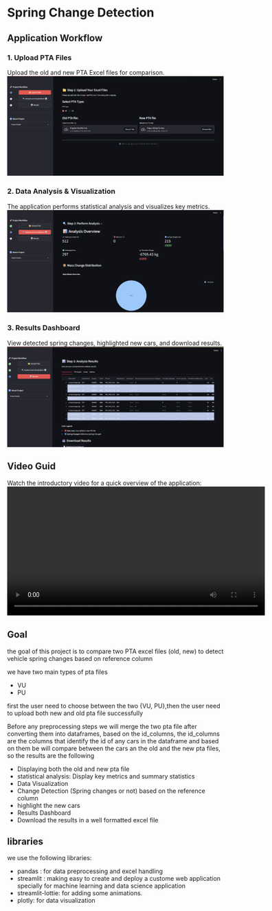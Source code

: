 # Spring Change Detection


## Application Workflow

### 1. Upload PTA Files

Upload the old and new PTA Excel files for comparison.
![Upload PTA Files](images/1_uploads.png)

### 2. Data Analysis & Visualization

The application performs statistical analysis and visualizes key metrics.
![Data Analysis & Visualization](images/2_analysis.png)

### 3. Results Dashboard

View detected spring changes, highlighted new cars, and download results.
![Results Dashboard](images/3_results.png)


## Video Guid

Watch the introductory video for a quick overview of the application:
<video src="video/intro.mp4" controls width="600"></video>


## Goal

the goal of this project is to compare two PTA excel files (old, new) to detect vehicle spring changes
based on reference column

we have two main types of pta files

- VU
- PU

first the user need to choose between the two {VU, PU},then the user need to upload both new and old pta file successfully

Before any preprocessing steps we will merge the two pta file after converting them into dataframes, based on the id_columns, the id_columns are the columns that identify the id of any cars in the dataframe and based on them be will compare between the cars an the old and the new pta files, so the results are the following

- Displaying both the old and new pta file
- statistical analysis: Display key metrics and summary statistics
- Data Visualization
- Change Detection (Spring changes or not) based on the reference column
- highlight the new cars
- Results Dashboard
- Download the results in a well formatted excel file

## libraries

we use the following libraries:

- pandas : for data preprocessing and excel handling
- streamlit : making easy to create and deploy a custome web application specially for machine learning and data science application
- streamlit-lottie: for adding some animations.
- plotly: for data visualization
